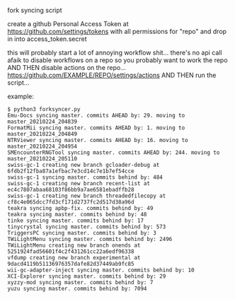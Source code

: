 fork syncing script

create a github Personal Access Token at https://github.com/settings/tokens with all permissions for "repo" and drop in into access_token.secret

this will probably start a lot of annoying workflow shit... there's no api call afaik to disable workflows on a repo so you probably want to work the repo AND THEN disable actions on the repo... https://github.com/EXAMPLE/REPO/settings/actions AND THEN run the script...

example:
```
$ python3 forksyncer.py
Emu-Docs syncing master. commits AHEAD by: 29. moving to master_20210224_204839
FormatMii syncing master. commits AHEAD by: 1. moving to master_20210224_204849
NTRViewer syncing master. commits AHEAD by: 16. moving to master_20210224_204954
SMEncounterRNGTool syncing master. commits AHEAD by: 244. moving to master_20210224_205110
swiss-gc-1 creating new branch gcloader-debug at 6fdb2f12fba87a1efbac7e3cd14c7e1b7ef54cce
swiss-gc-1 syncing master. commits behind by: 484
swiss-gc-1 creating new branch recent-list at ec4c7807abaa68103f86bb9a7ae6581ebadffb28
swiss-gc-1 creating new branch threadedfilecopy at cf8c4e065dcc7fd3cf171d2737fc2d517d38a96d
teakra syncing apbp-fix. commits behind by: 49
teakra syncing master. commits behind by: 48
tinke syncing master. commits behind by: 17
tinycrystal syncing master. commits behind by: 573
TriggersPC syncing master. commits behind by: 3
TWiLightMenu syncing master. commits behind by: 2496
TWiLightMenu creating new branch onends at 5251924fad56601f4c2f431261cc22a6edf96338
vfdump creating new branch experimental at 9dacd4119b51136976357dafe82d37449ab9fc85
wii-gc-adapter-inject syncing master. commits behind by: 10
XCI-Explorer syncing master. commits behind by: 29
xyzzy-mod syncing master. commits behind by: 7
yuzu syncing master. commits behind by: 7094
```
